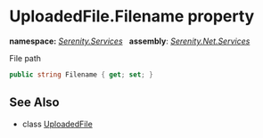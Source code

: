 # UploadedFile.Filename property
**namespace:** *[Serenity.Services](../../README.md#serenity.services-namespace)*   **assembly**: *[Serenity.Net.Services](../../README.md)*

File path

```csharp
public string Filename { get; set; }
```

## See Also

* class [UploadedFile](../UploadedFile.md)